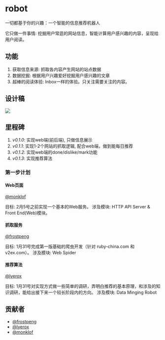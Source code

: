 robot
=====
一切都基于你的兴趣：一个智能的信息推荐机器人

它只做一件事情: 挖掘用户常逛的网站信息，智能计算用户感兴趣的内容，呈现给用户阅读。

## 功能

1. 获取信息来源: 抓取各内容产生网站的站点数据
2. 数据挖掘: 根据用户兴趣爱好挖掘用户感兴趣的文章
3. 超棒的阅读体验: Inbox一样的体验。只关注需要关注的内容。

## 设计稿

![](http://7xqevh.com1.z0.glb.clouddn.com/robot-robot-design.png)

## 里程碑

1. *v0.1.0*: 实现web端(前后端), 只做信息展示
2. *v0.1.1*: 实现1-2个网站的抓取逻辑, 配合web端，做到能每日推荐
3. *v0.1.2*: 实现web端的done/dislike/mark功能
4. *v0.1.3*: 实现推荐算法

### 第一步计划

#### Web页面

[@monklof][mk]

目标: 2月5号之前实现一个基本的Web服务。
涉及模块: HTTP API Server & Front End(Web)模块。

#### 抓取服务

[@frostpeng][frost]

目标: 1月31号完成第一版基础的爬虫开发（针对 ruby-china.com 和 v2ex.com）。
涉及模块: Web Spider

#### 推荐算法

[@lyerox][lyx]

目标: 1月31号对实现方式做一些简单的调研，弄明白推荐的基本原理，和涉及的知识调研，能给出接下来一个较长阶段内的方向。
涉及模块: Data Minging Robot

## 贡献者

* [@frostpeng][frost]
* [@lyerox][lyx]
* [@monklof][mk]

[frost]: https://github.com/frostpeng
[lyx]: https://github.com/lyerox
[mk]: https://github.com/monklof



